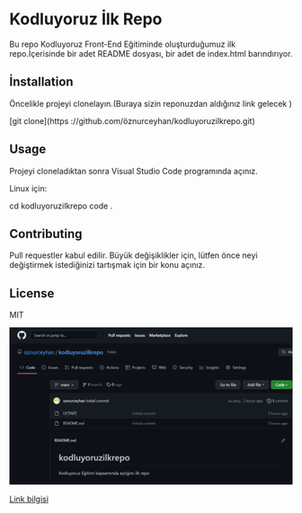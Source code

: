 # Kodluyoruz İlk Repo
Bu repo Kodluyoruz Front-End Eğitiminde oluşturduğumuz  ilk repo.İçerisinde bir adet README dosyası, bir adet de index.html barındırıyor.





## İnstallation

Öncelikle projeyi clonelayın.(Buraya sizin reponuzdan aldığınız link gelecek )

[git clone](https
://github.com/öznurceyhan/kodluyoruzilkrepo.git)

## Usage


Projeyi cloneladıktan sonra Visual Studio Code programında açınız.

Linux için:

cd kodluyoruzilkrepo
code .

## Contributing

Pull requestler kabul edilir. Büyük değişiklikler için, lütfen önce neyi değiştirmek istediğinizi tartışmak için bir konu açınız.

## License

MIT

![Images](images/Project.png)



[Link bilgisi](https://patika.dev)

